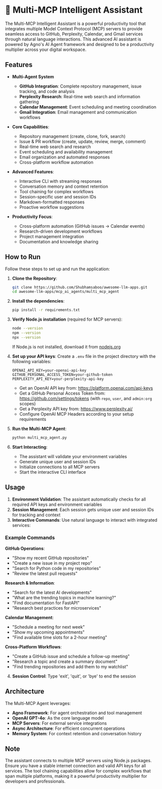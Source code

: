 # 🚀 Multi-MCP Intelligent Assistant

The Multi-MCP Intelligent Assistant is a powerful productivity tool that integrates multiple Model Context Protocol (MCP) servers to provide seamless access to GitHub, Perplexity, Calendar, and Gmail services through natural language interactions. This advanced AI assistant is powered by Agno's AI Agent framework and designed to be a productivity multiplier across your digital workspace.

## Features

- **Multi-Agent System**
    - **GitHub Integration**: Complete repository management, issue tracking, and code analysis
    - **Perplexity Research**: Real-time web search and information gathering
    - **Calendar Management**: Event scheduling and meeting coordination
    - **Gmail Integration**: Email management and communication workflows

- **Core Capabilities**:
  - Repository management (create, clone, fork, search)
  - Issue & PR workflow (create, update, review, merge, comment)
  - Real-time web search and research
  - Event scheduling and availability management
  - Email organization and automated responses
  - Cross-platform workflow automation

- **Advanced Features**:
  - Interactive CLI with streaming responses
  - Conversation memory and context retention
  - Tool chaining for complex workflows
  - Session-specific user and session IDs
  - Markdown-formatted responses
  - Proactive workflow suggestions

- **Productivity Focus**:
  - Cross-platform automation (GitHub issues → Calendar events)
  - Research-driven development workflows
  - Project management integration
  - Documentation and knowledge sharing

## How to Run

Follow these steps to set up and run the application:

1. **Clone the Repository**:
   ```bash
   git clone https://github.com/Shubhamsaboo/awesome-llm-apps.git
   cd awesome-llm-apps/mcp_ai_agents/multi_mcp_agent
   ```

2. **Install the dependencies**:
    ```bash
    pip install -r requirements.txt
    ```

3. **Verify Node.js installation** (required for MCP servers):
    ```bash
    node --version
    npm --version
    npx --version
    ```
    If Node.js is not installed, download it from [nodejs.org](https://nodejs.org/)

4. **Set up your API keys**:
    Create a `.env` file in the project directory with the following variables:
    ```env
    OPENAI_API_KEY=your-openai-api-key
    GITHUB_PERSONAL_ACCESS_TOKEN=your-github-token
    PERPLEXITY_API_KEY=your-perplexity-api-key
    ```

    - Get an OpenAI API key from: https://platform.openai.com/api-keys
    - Get a GitHub Personal Access Token from: https://github.com/settings/tokens (with `repo`, `user`, and `admin:org` scopes)
    - Get a Perplexity API key from: https://www.perplexity.ai/
    - Configure OpenAI MCP Headers according to your setup requirements

5. **Run the Multi-MCP Agent**:
    ```bash
    python multi_mcp_agent.py
    ```

6. **Start Interacting**:
    - The assistant will validate your environment variables
    - Generate unique user and session IDs
    - Initialize connections to all MCP servers
    - Start the interactive CLI interface

## Usage

1. **Environment Validation**: The assistant automatically checks for all required API keys and environment variables
2. **Session Management**: Each session gets unique user and session IDs for tracking and context
3. **Interactive Commands**: Use natural language to interact with integrated services:

### Example Commands

**GitHub Operations**:
- "Show my recent GitHub repositories"
- "Create a new issue in my project repo"
- "Search for Python code in my repositories"
- "Review the latest pull requests"

**Research & Information**:
- "Search for the latest AI developments"
- "What are the trending topics in machine learning?"
- "Find documentation for FastAPI"
- "Research best practices for microservices"

**Calendar Management**:
- "Schedule a meeting for next week"
- "Show my upcoming appointments"
- "Find available time slots for a 2-hour meeting"

**Cross-Platform Workflows**:
- "Create a GitHub issue and schedule a follow-up meeting"
- "Research a topic and create a summary document"
- "Find trending repositories and add them to my watchlist"

4. **Session Control**: Type 'exit', 'quit', or 'bye' to end the session

## Architecture

The Multi-MCP Agent leverages:
- **Agno Framework**: For agent orchestration and tool management
- **OpenAI GPT-4o**: As the core language model
- **MCP Servers**: For external service integrations
- **Async Architecture**: For efficient concurrent operations
- **Memory System**: For context retention and conversation history

## Note

The assistant connects to multiple MCP servers using Node.js packages. Ensure you have a stable internet connection and valid API keys for all services. The tool chaining capabilities allow for complex workflows that span multiple platforms, making it a powerful productivity multiplier for developers and professionals.
